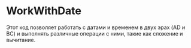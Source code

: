 # WorkWithDate

Этот код позволяет работать с датами и временем в двух эрах (AD и BC) и выполнять различные операции с ними, такие как сложение и вычитание.